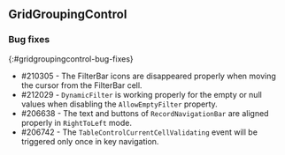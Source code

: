 ## GridGroupingControl

### Bug fixes
{:#gridgroupingcontrol-bug-fixes}

*	\#210305 - The FilterBar icons are disappeared properly when moving the cursor from the FilterBar cell.
*	\#212029 - `DynamicFilter` is working properly for the empty or null values when disabling the `AllowEmptyFilter` property.
*	\#206638 - The text and buttons of `RecordNavigationBar` are aligned properly in `RightToLeft` mode.
*	\#206742 - The `TableControlCurrentCellValidating` event will be triggered only once in key navigation.
